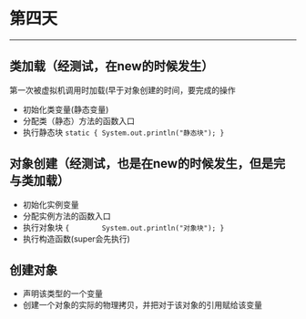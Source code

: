# 第四天
---
## 类加载（经测试，在new的时候发生）
第一次被虚拟机调用时加载(早于对象创建的时间，要完成的操作<br />
* 初始化类变量(静态变量)
* 分配类（静态）方法的函数入口
* 执行静态块
`static
    {
        System.out.println("静态块");
    }`
## 对象创建（经测试，也是在new的时候发生，但是完与类加载）
* 初始化实例变量
* 分配实例方法的函数入口
* 执行对象块
`{
        System.out.println("对象块");
    }`
* 执行构造函数(super会先执行)
## 创建对象
* 声明该类型的一个变量
* 创建一个对象的实际的物理拷贝，并把对于该对象的引用赋给该变量
